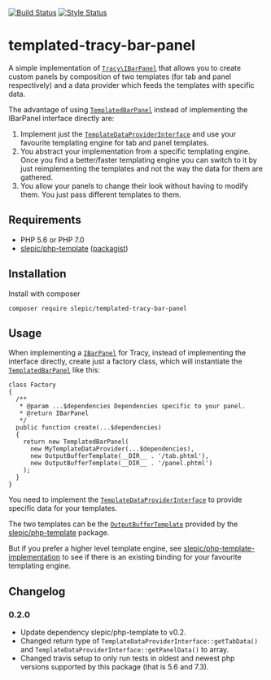 [![Build Status](https://travis-ci.org/slepic/templated-tracy-bar-panel.svg?branch=master)](https://travis-ci.org/slepic/templated-tracy-bar-panel)
[![Style Status](https://styleci.io/repos/183887116/shield)](https://styleci.io/repos/183887116)

# templated-tracy-bar-panel
A simple implementation of [```Tracy\IBarPanel```](https://github.com/nette/tracy/blob/master/src/Tracy/Bar/IBarPanel.php) that allows you to create custom panels by composition of two templates (for tab and panel respectively) and a data provider which feeds the templates with specific data.

The advantage of using [```TemplatedBarPanel```](https://github.com/slepic/templated-tracy-bar-panel/blob/master/src/TemplatedBarPanel.php) instead of implementing the IBarPanel interface directly are:
1. Implement just the [```TemplateDataProviderInterface```](https://github.com/slepic/templated-tracy-bar-panel/blob/master/src/TemplateDataProviderInterface.php) and use your favourite templating engine for tab and panel templates.
2. You abstract your implementation from a specific templating engine. Once you find a better/faster templating engine you can switch to it by just reimplementing the templates and not the way the data for them are gathered.
3. You allow your panels to change their look without having to modify them. You just pass different templates to them.

## Requirements

* PHP 5.6 or PHP 7.0
* [slepic/php-template](https://github.com/slepic/php-template) ([packagist](https://packagist.org/packages/slepic/php-template))

## Installation

Install with composer

```composer require slepic/templated-tracy-bar-panel```

## Usage

When implementing a [```IBarPanel```](https://github.com/nette/tracy/blob/master/src/Tracy/Bar/IBarPanel.php) for Tracy, instead of implementing the interface directly, create just a factory class, which will instantiate the [```TemplatedBarPanel```](https://github.com/slepic/templated-tracy-bar-panel/blob/master/src/TemplatedBarPanel.php) like this:

```
class Factory
{
  /**
   * @param ...$dependencies Dependencies specific to your panel.
   * @return IBarPanel
   */
  public function create(...$dependencies)
  {
    return new TemplatedBarPanel(
      new MyTemplateDataProvider(...$dependencies),
      new OutputBufferTemplate(__DIR__ . '/tab.phtml'),
      new OutputBufferTemplate(__DIR__ . '/panel.phtml')
    );
  }
}
```

You need to implement the [```TemplateDataProviderInterface```](https://github.com/slepic/templated-tracy-bar-panel/blob/master/src/TemplateDataProviderInterface.php) to provide specific data for your templates.

The two templates can be the [```OutputBufferTemplate```](https://github.com/slepic/php-template/blob/master/src/OutputBufferTemplate.php) provided by the [slepic/php-template](https://packagist.org/packages/slepic/php-template) package.

But if you prefer a higher level template engine, see [slepic/php-template-implementation](https://packagist.org/providers/slepic/php-template-implementation) to see if there is an existing binding for your favourite templating engine.

## Changelog

### 0.2.0

* Update dependency slepic/php-template to v0.2.
* Changed return type of ```TemplateDataProviderInterface::getTabData()``` and ```TemplateDataProviderInterface::getPanelData()``` to array.
* Changed travis setup to only run tests in oldest and newest php versions supported by this package (that is 5.6 and 7.3).
